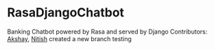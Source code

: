 # RasaDjangoChatbot
Banking Chatbot powered by Rasa and served by Django
Contributors: [Akshay](https://github.com/akshay1502), [Nitish](https://github.com/nitish599)
created a new branch testing

